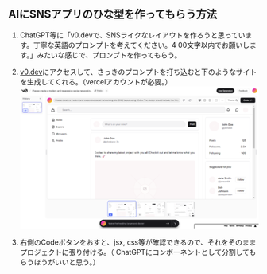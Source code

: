 ## AIにSNSアプリのひな型を作ってもらう方法

1. ChatGPT等に「v0.devで、SNSライクなレイアウトを作ろうと思っています。丁寧な英語のプロンプトを考えてください。4 00文字以内でお願いします。」みたいな感じで、プロンプトを作ってもらう。  

2. [v0.dev](https://v0.dev/)にアクセスして、さっきのプロンプトを打ち込むと下のようなサイトを生成してくれる。（vercelアカウントが必要。）  
   ![v0.dev](image.png)

3.  右側のCodeボタンをおすと、jsx, css等が確認できるので、それをそのままプロジェクトに張り付ける。（ ChatGPTにコンポーネントとして分割してもらうほうがいいと思う。）  